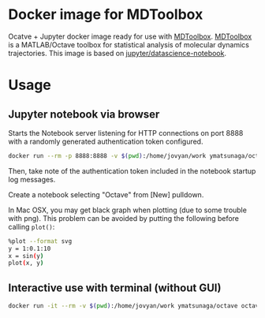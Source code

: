 # Docker image for MDToolbox
Ocatve + Jupyter docker image ready for use with [MDToolbox](https://github.com/ymatsunaga/mdtoolbox).
[MDToolbox](https://github.com/ymatsunaga/mdtoolbox) is a MATLAB/Octave toolbox for statistical analysis of molecular dynamics trajectories.
This image is based on [jupyter/datascience-notebook](https://github.com/jupyter/docker-stacks/tree/master/datascience-notebook).

# Usage
## Jupyter notebook via browser

Starts the Notebook server listening for HTTP connections on port 8888 with a randomly generated authentication token configured.

```bash
docker run --rm -p 8888:8888 -v $(pwd):/home/jovyan/work ymatsunaga/octave
```

Then, take note of the authentication token included in the notebook startup log messages.

Create a notebook selecting "Octave" from [New] pulldown. 

In Mac OSX, you may get black graph when plotting (due to some trouble with png). This problem can be avoided by putting the following before calling `plot()`:

```bash
%plot --format svg
y = 1:0.1:10
x = sin(y)
plot(x, y)
```

## Interactive use with terminal (without GUI)

```bash
docker run -it --rm -v $(pwd):/home/jovyan/work ymatsunaga/octave octave
```

